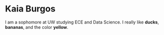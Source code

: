 # Kaia Burgos 

I am a sophomore at UW studying ECE and Data Science.
I really like **ducks**, **bananas**, and the color **yellow**. 
